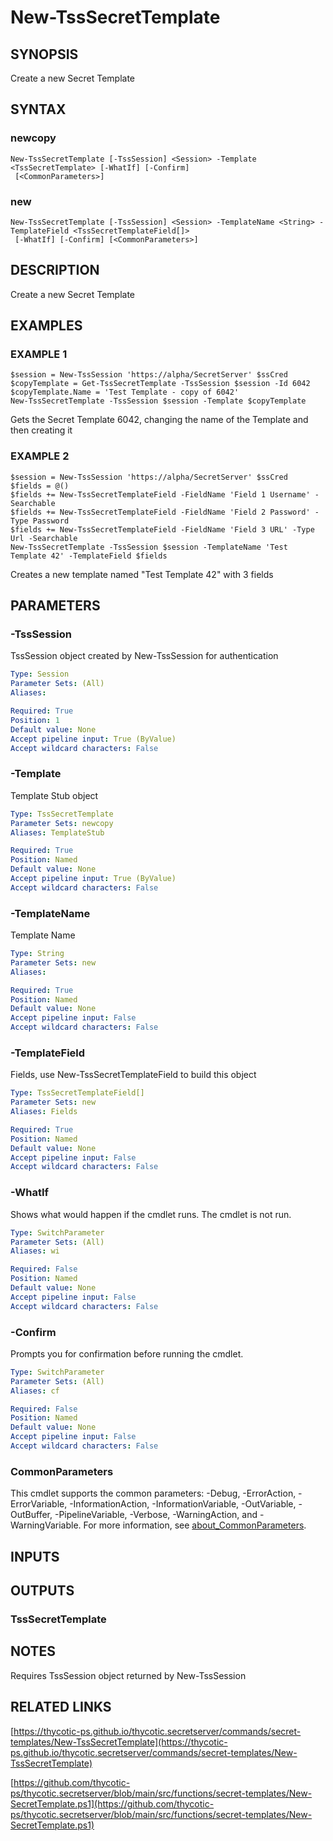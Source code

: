 # New-TssSecretTemplate

## SYNOPSIS
Create a new Secret Template

## SYNTAX

### newcopy
```
New-TssSecretTemplate [-TssSession] <Session> -Template <TssSecretTemplate> [-WhatIf] [-Confirm]
 [<CommonParameters>]
```

### new
```
New-TssSecretTemplate [-TssSession] <Session> -TemplateName <String> -TemplateField <TssSecretTemplateField[]>
 [-WhatIf] [-Confirm] [<CommonParameters>]
```

## DESCRIPTION
Create a new Secret Template

## EXAMPLES

### EXAMPLE 1
```
$session = New-TssSession 'https://alpha/SecretServer' $ssCred
$copyTemplate = Get-TssSecretTemplate -TssSession $session -Id 6042
$copyTemplate.Name = 'Test Template - copy of 6042'
New-TssSecretTemplate -TssSession $session -Template $copyTemplate
```

Gets the Secret Template 6042, changing the name of the Template and then creating it

### EXAMPLE 2
```
$session = New-TssSession 'https://alpha/SecretServer' $ssCred
$fields = @()
$fields += New-TssSecretTemplateField -FieldName 'Field 1 Username' -Searchable
$fields += New-TssSecretTemplateField -FieldName 'Field 2 Password' -Type Password
$fields += New-TssSecretTemplateField -FieldName 'Field 3 URL' -Type Url -Searchable
New-TssSecretTemplate -TssSession $session -TemplateName 'Test Template 42' -TemplateField $fields
```

Creates a new template named "Test Template 42" with 3 fields

## PARAMETERS

### -TssSession
TssSession object created by New-TssSession for authentication

```yaml
Type: Session
Parameter Sets: (All)
Aliases:

Required: True
Position: 1
Default value: None
Accept pipeline input: True (ByValue)
Accept wildcard characters: False
```

### -Template
Template Stub object

```yaml
Type: TssSecretTemplate
Parameter Sets: newcopy
Aliases: TemplateStub

Required: True
Position: Named
Default value: None
Accept pipeline input: True (ByValue)
Accept wildcard characters: False
```

### -TemplateName
Template Name

```yaml
Type: String
Parameter Sets: new
Aliases:

Required: True
Position: Named
Default value: None
Accept pipeline input: False
Accept wildcard characters: False
```

### -TemplateField
Fields, use New-TssSecretTemplateField to build this object

```yaml
Type: TssSecretTemplateField[]
Parameter Sets: new
Aliases: Fields

Required: True
Position: Named
Default value: None
Accept pipeline input: False
Accept wildcard characters: False
```

### -WhatIf
Shows what would happen if the cmdlet runs.
The cmdlet is not run.

```yaml
Type: SwitchParameter
Parameter Sets: (All)
Aliases: wi

Required: False
Position: Named
Default value: None
Accept pipeline input: False
Accept wildcard characters: False
```

### -Confirm
Prompts you for confirmation before running the cmdlet.

```yaml
Type: SwitchParameter
Parameter Sets: (All)
Aliases: cf

Required: False
Position: Named
Default value: None
Accept pipeline input: False
Accept wildcard characters: False
```

### CommonParameters
This cmdlet supports the common parameters: -Debug, -ErrorAction, -ErrorVariable, -InformationAction, -InformationVariable, -OutVariable, -OutBuffer, -PipelineVariable, -Verbose, -WarningAction, and -WarningVariable. For more information, see [about_CommonParameters](http://go.microsoft.com/fwlink/?LinkID=113216).

## INPUTS

## OUTPUTS

### TssSecretTemplate
## NOTES
Requires TssSession object returned by New-TssSession

## RELATED LINKS

[https://thycotic-ps.github.io/thycotic.secretserver/commands/secret-templates/New-TssSecretTemplate](https://thycotic-ps.github.io/thycotic.secretserver/commands/secret-templates/New-TssSecretTemplate)

[https://github.com/thycotic-ps/thycotic.secretserver/blob/main/src/functions/secret-templates/New-SecretTemplate.ps1](https://github.com/thycotic-ps/thycotic.secretserver/blob/main/src/functions/secret-templates/New-SecretTemplate.ps1)

